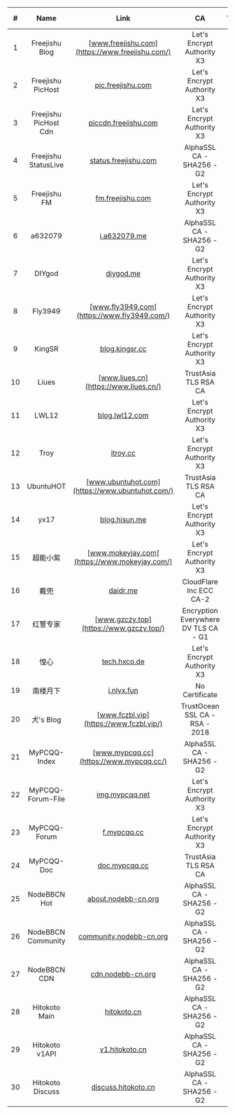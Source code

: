 | # | Name | Link | CA | ValidTime | Expire in |
| :----: | :----: | :----: | :----: | :----: | :----: |
| 1 | Freejishu Blog | [www.freejishu.com](https://www.freejishu.com/) | Let's Encrypt Authority X3 | 2019-01-17 01:02:12 | 61 days |
| 2 | Freejishu PicHost | [pic.freejishu.com](https://pic.freejishu.com/) | Let's Encrypt Authority X3 | 2019-01-05 01:04:48 | 49 days |
| 3 | Freejishu PicHost Cdn | [piccdn.freejishu.com](https://piccdn.freejishu.com/) | Let's Encrypt Authority X3 | 2019-01-05 01:04:40 | 49 days |
| 4 | Freejishu StatusLive | [status.freejishu.com](https://status.freejishu.com/) | AlphaSSL CA - SHA256 - G2 | 2019-08-14 21:26:21 | 271 days |
| 5 | Freejishu FM | [fm.freejishu.com](https://fm.freejishu.com/) | Let's Encrypt Authority X3 | 2019-02-11 03:00:22 | 86 days |
| 6 | a632079 | [i.a632079.me](https://i.a632079.me/) | AlphaSSL CA - SHA256 - G2 | 2019-03-24 23:24:43 | 128 days |
| 7 | DIYgod | [diygod.me](https://diygod.me/) | Let's Encrypt Authority X3 | 2019-02-06 01:04:45 | 81 days |
| 8 | Fly3949 | [www.fly3949.com](https://www.fly3949.com/) | Let's Encrypt Authority X3 | 2019-01-19 06:01:10 | 63 days |
| 9 | KingSR | [blog.kingsr.cc](https://blog.kingsr.cc/) | Let's Encrypt Authority X3 | 2019-01-16 11:44:51 | 60 days |
| 10 | Liues | [www.liues.cn](https://www.liues.cn/) | TrustAsia TLS RSA CA | 2019-07-21 20:00:00 | 247 days |
| 11 | LWL12 | [blog.lwl12.com](https://blog.lwl12.com/) | Let's Encrypt Authority X3 | 2019-01-19 05:50:17 | 63 days |
| 12 | Troy | [itroy.cc](https://itroy.cc/) | Let's Encrypt Authority X3 | 2019-01-17 23:17:43 | 62 days |
| 13 | UbuntuHOT | [www.ubuntuhot.com](https://www.ubuntuhot.com/) | TrustAsia TLS RSA CA | 2019-08-16 20:00:00 | 273 days |
| 14 | yx17 | [blog.hisun.me](https://blog.hisun.me/) | Let's Encrypt Authority X3 | 2018-11-24 19:28:00 | 8 days |
| 15 | 超能小紫 | [www.mokeyjay.com](https://www.mokeyjay.com/) | Let's Encrypt Authority X3 | 2019-01-14 13:28:58 | 58 days |
| 16 | 戴兜 | [daidr.me](https://daidr.me/) | CloudFlare Inc ECC CA-2 | 2019-10-03 20:00:00 | 321 days |
| 17 | 红警专家 | [www.gzczy.top](https://www.gzczy.top/) | Encryption Everywhere DV TLS CA - G1 | 2019-02-09 20:00:00 | 85 days |
| 18 | 惶心 | [tech.hxco.de](https://tech.hxco.de/) | Let's Encrypt Authority X3 | 2019-01-21 23:30:44 | 66 days |
| 19 | 南楼月下 | [i.nlyx.fun](https://i.nlyx.fun/) | No Certificate |  |  |
| 20 | 犬's Blog | [www.fczbl.vip](https://www.fczbl.vip/) | TrustOcean SSL CA - RSA - 2018 | 2019-01-31 07:59:59 | 75 days |
| 21 | MyPCQQ-Index | [www.mypcqq.cc](https://www.mypcqq.cc/) | AlphaSSL CA - SHA256 - G2 | 2019-03-22 02:37:54 | 125 days |
| 22 | MyPCQQ-Forum-File | [img.mypcqq.net](https://img.mypcqq.net/) | Let's Encrypt Authority X3 | 2019-02-06 01:13:11 | 81 days |
| 23 | MyPCQQ-Forum | [f.mypcqq.cc](https://f.mypcqq.cc/) | Let's Encrypt Authority X3 | 2018-12-17 01:04:08 | 30 days |
| 24 | MyPCQQ-Doc | [doc.mypcqq.cc](https://doc.mypcqq.cc/) | TrustAsia TLS RSA CA | 2019-04-21 20:00:00 | 156 days |
| 25 | NodeBBCN Hot | [about.nodebb-cn.org](https://about.nodebb-cn.org/) | AlphaSSL CA - SHA256 - G2 | 2019-03-20 23:01:38 | 124 days |
| 26 | NodeBBCN Community | [community.nodebb-cn.org](https://community.nodebb-cn.org/) | AlphaSSL CA - SHA256 - G2 | 2019-03-20 23:07:29 | 124 days |
| 27 | NodeBBCN CDN | [cdn.nodebb-cn.org](https://cdn.nodebb-cn.org/) | AlphaSSL CA - SHA256 - G2 | 2019-03-20 23:01:38 | 124 days |
| 28 | Hitokoto Main | [hitokoto.cn](https://hitokoto.cn/) | AlphaSSL CA - SHA256 - G2 | 2019-03-24 23:06:33 | 128 days |
| 29 | Hitokoto v1API | [v1.hitokoto.cn](https://v1.hitokoto.cn/) | AlphaSSL CA - SHA256 - G2 | 2019-03-24 23:06:33 | 128 days |
| 30 | Hitokoto Discuss | [discuss.hitokoto.cn](https://discuss.hitokoto.cn/) | AlphaSSL CA - SHA256 - G2 | 2019-03-24 23:06:33 | 128 days |
